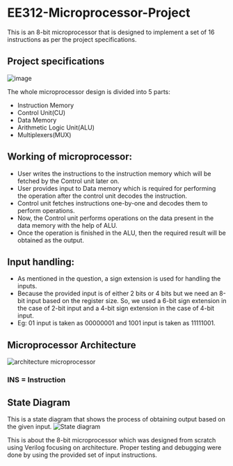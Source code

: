 # EE312-Microprocessor-Project

This is an 8-bit microprocessor that is designed to implement a set of 16 instructions as per the project specifications.</br>

## Project specifications
![image](https://github.com/PuttaSravankumarReddy/EE312-Microprocessor-Project/assets/109052077/6fb0466f-80e3-4c68-a232-1f594bf53ab9)



The whole microprocessor design is divided into 5 parts:
<ul>
  <li>Instruction Memory</li>
  <li>Control Unit(CU)</li>
  <li>Data Memory</li>
  <li>Arithmetic Logic Unit(ALU)</li>
  <li>Multiplexers(MUX)</li>
</ul>

## Working of microprocessor:
<ul>
  <li>User writes the instructions to the instruction memory which will be fetched by the Control unit later on.</li>
  <li>User provides input to Data memory which is required for performing the operation after the control unit decodes the instruction.</li>
  <li>Control unit fetches instructions one-by-one and decodes them to perform operations.</li>
  <li>Now, the Control unit performs operations on the data present in the data memory with the help of ALU.</li>
  <li>Once the operation is finished in the ALU, then the required result will be obtained as the output.</li>
</ul>

## Input handling:
<ul>
<li>As mentioned in the question, a sign extension is used for handling the inputs.</li>
<li>Because the provided input is of either 2 bits or 4 bits but we need an 8-bit input based on the register size. So, we used a 6-bit sign extension in the case of 2-bit input and a 4-bit sign extension in the case of 4-bit input.</li>
<li>Eg: 01 input is taken as 00000001 and 1001 input is taken as 11111001.</li>
</ul>

## Microprocessor Architecture
![architecture microprocessor](https://github.com/shashankAdepu/EE312-Microprocessor-Project/assets/84031342/815bf6cc-da8a-4ea7-ad9b-b11250015779)
<h3>INS = Instruction</h3>


## State Diagram
This is a state diagram that shows the process of obtaining output based on the given input.
![State diagram](https://github.com/shashankAdepu/EE312-Microprocessor-Project/assets/84031342/b2716f4e-ef05-499e-8309-dbd9652e28d2)


This is about the 8-bit microprocessor which was designed from scratch using Verilog focusing on architecture. Proper testing and debugging were done by using the provided set of input instructions.
